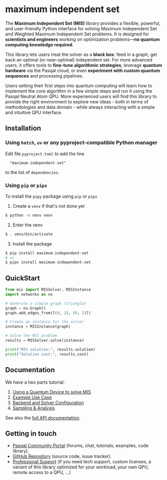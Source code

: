 # maximum independent set


The **Maximum Independent Set (MIS)** library provides a flexible, powerful, and user-friendly Python interface for solving Maximum Independent Set and Weighted Maximum Independent Set problems. It is designed for **scientists and engineers** working on optimization problems—**no quantum computing knowledge required**.

This library lets users treat the solver as a **black box**: feed in a graph, get back an optimal (or near-optimal) independent set. For more advanced users, it offers tools to **fine-tune algorithmic strategies**, leverage **quantum hardware** via the Pasqal cloud, or even **experiment with custom quantum sequences** and processing pipelines.

Users setting their first steps into quantum computing will learn how to implement the core algorithm in a few simple steps and run it using the Pasqal Neutral Atom QPU. More experienced users will find this library to provide the right environment to explore new ideas - both in terms of methodologies and data domain - while always interacting with a simple and intuitive QPU interface.

## Installation

### Using `hatch`, `uv` or any pyproject-compatible Python manager

Edit file `pyproject.toml` to add the line

```
  "maximum-independent-set"
```

to the list of `dependencies`.

### Using `pip` or `pipx`
To install the `pipy` package using `pip` or `pipx`

1. Create a `venv` if that's not done yet

```sh
$ python -m venv venv

```

2. Enter the venv

```sh
$ . venv/bin/activate
```

3. Install the package

```sh
$ pip install maximum-independent-set
# or
$ pipx install maximum-independent-set
```

## QuickStart

```python
from mis import MISSolver, MISInstance
import networkx as nx

# Generate a simple graph (triangle)
graph = nx.Graph()
graph.add_edges_from([(0, 1), (0, 2)])

# Create an instance for the solver
instance = MISInstance(graph)

# Solve the MIS problem
results = MISSolver.solve(instance)

print("MIS solution:", results.solution)
print("Solution cost:", results.cost)
```

## Documentation

We have a two parts tutorial:

1. [Using a Quantum Device to solve MIS](https://pasqal-io.github.io/maximum-independent-setl/blob/main/examples/tutorial%201a%20-%20Using%20a%20Quantum%20Device%20to%20solve%20MIS.ipynb)
2. [Example Use Case](https://pasqal-io.github.io/maximum-independent-setl/blob/main/examples/tutorial%201b%20-%20MIS%20Example%20Use%20Case.ipynb)
3. [Backend and Solver Configuration](https://pasqal-io.github.io/maximum-independent-setl/blob/main/examples/tutorial%202%20-%20Backend%20and%20Solver%20Configuration.ipynb)
4. [Sampling & Analysis](https://pasqal-io.github.io/maximum-independent-setl/blob/main/examples/tutorial%203%20-%20Sampling%20&%20Analysis.ipynb)


See also the [full API documentation](https://pasqal-io.github.io/maximum-independent-set/latest/).

## Getting in touch

- [Pasqal Community Portal](https://community.pasqal.com/) (forums, chat, tutorials, examples, code library).
- [GitHub Repository](https://github.com/pasqal-io/maximum-independent-set) (source code, issue tracker).
- [Professional Support](https://www.pasqal.com/contact-us/) (if you need tech support, custom licenses, a variant of this library optimized for your workload, your own QPU, remote access to a QPU, ...)
